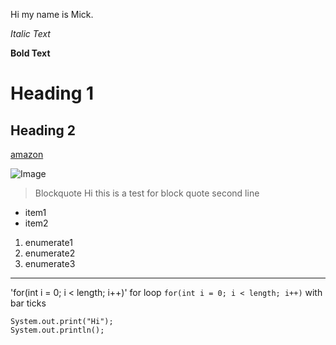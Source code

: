 Hi my name is Mick.

*Italic Text*

**Bold Text**

# Heading 1
## Heading 2

[amazon](http://amazon.com)

![Image](https://www.google.com/url?sa=i&url=https%3A%2F%2Fen.wikipedia.org%2Fwiki%2FImage&psig=AOvVaw2aDXKBSMueAYbZ2n48ID25&ust=1649572135499000&source=images&cd=vfe&ved=0CAoQjRxqFwoTCNDeoputhvcCFQAAAAAdAAAAABAD.png)

> Blockquote
> Hi this is a test for block quote
> second line

* item1
* item2

1. enumerate1
2. enumerate2
3. enumerate3

---

'for(int i = 0; i < length; i++)' for loop
`for(int i = 0; i < length; i++)` with bar ticks

```
System.out.print("Hi");
System.out.println();
```
